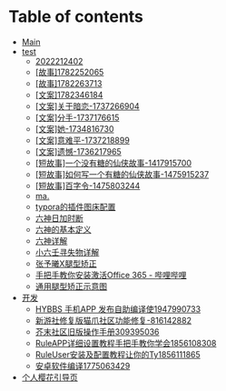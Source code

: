 # Table of contents

* [Main](README.md)
* [test](test/README.md)
  * [2022212402](test/2022212402.md)
  * [\[故事\]1782252065](test/\[故事]1782252065.md)
  * [\[故事\]1782263713](test/\[故事]1782263713.md)
  * [\[文案\]1782346184](test/\[文案]1782346184.md)
  * [\[文案\]关于暗恋-1737266904](test/\[文案]关于暗恋-1737266904.md)
  * [\[文案\]分手-1737176615](test/\[文案]分手-1737176615.md)
  * [\[文案\]她-1734816730](test/\[文案]她-1734816730.md)
  * [\[文案\]意难平-1737218899](test/\[文案]意难平-1737218899.md)
  * [\[文案\]遗憾-1736217965](test/\[文案]遗憾-1736217965.md)
  * [\[短故事\]一个没有糖的仙侠故事-1417915700](test/\[短故事]一个没有糖的仙侠故事-1417915700.md)
  * [\[短故事\]如何写一个有糖的仙侠故事-1475915237](test/\[短故事]如何写一个有糖的仙侠故事-1475915237.md)
  * [\[短故事\]百字令-1475803244](test/\[短故事]百字令-1475803244.md)
  * [ma.](test/ma..md)
  * [typora的插件图床配置](test/typora的插件图床配置.md)
  * [六神日加时断](test/六神日加时断.md)
  * [六神的基本定义](test/六神的基本定义.md)
  * [六神详解](test/六神详解.md)
  * [小六壬寻失物详解](test/小六壬寻失物详解.md)
  * [张予曦X腿型矫正](test/张予曦X腿型矫正.md)
  * [手把手教你安装激活Office 365 - 哔哩哔哩](<test/手把手教你安装激活Office 365 - 哔哩哔哩.md>)
  * [通用腿型矫正示意图](test/通用腿型矫正示意图.md)
* [开发](kai-fa/README.md)
  * [HYBBS 手机APP 发布自助编译使1947990733](<开发/HYBBS 手机APP 发布自助编译使1947990733.md>)
  * [新游社修复版猫爪社区功能修复-816142882](kai-fa/xin-you-she-xiu-fu-ban-mao-zhao-she-qu-gong-neng-xiu-fu-816142882.md)
  * [芥末社区旧版操作手册309395036](kai-fa/jie-mo-she-qu-jiu-ban-cao-zuo-shou-ce-309395036.md)
  * [RuleAPP详细设置教程手把手教你学会1856108308](kai-fa/ruleapp-xiang-xi-she-zhi-jiao-cheng-shou-ba-shou-jiao-ni-xue-hui-1856108308.md)
  * [RuleUser安装及配置教程让你的Ty1856111865](kai-fa/ruleuser-an-zhuang-ji-pei-zhi-jiao-cheng-rang-ni-de-ty1856111865.md)
  * [安卓软件编译1775063429](kai-fa/an-zhuo-ruan-jian-bian-yi-1775063429.md)
* [个人樱花引导页](开发/README.md)
